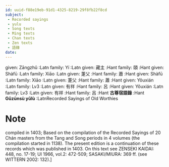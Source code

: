 ```yaml
---
id: uuid-f88e19eb-91d1-4325-8219-29f8fb22f8cd
subject: 
 - Recorded sayings
 - yulu
 - Song texts
 - Ming texts
 - Chan texts
 - Zen texts
 - 語錄
date: 
---
```


given: Zāngzhǔ :Latn
family: Yí :Latn
given: 藏主 :Hant
family: 頤 :Hant
given: Shàfū :Latn
family: Xiāo :Latn
given: 萐父 :Hant
family: 蕭 :Hant
given: Shàfū :Latn
family: Xiāo :Latn
given: 萐父 :Hant
family: 蕭 :Hant
given: Yǒuxián :Latn
family: Lv3 :Latn
given: 有祥 :Hant
family: 呂 :Hant
given: Yǒuxián :Latn
family: Lv3 :Latn
given: 有祥 :Hant
family: 呂 :Hant
**古尊宿語錄** :Hant
**Gǔzūnsù yǔlù** :LatnRecorded Sayings of Old Worthies
# Note
compiled in 1403; Based on the compilation of the Recorded Sayings of 20 Chán masters from the Tang and Song periods in 4 volumes (the compilation started in 1138).  The present edition is a continuation of these records which was published in 1403. On this text see ZENSEKI KAIDAI: 448, no. 17-19; UI 1966, vol.2: 472-509; SASAKI/MIURA: 369 ff. (see WITTERN 2002: 132).]